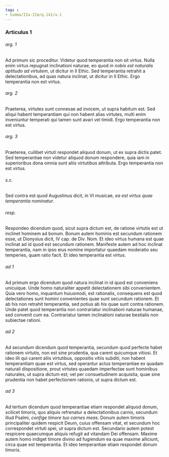 ```yaml
---
tags : 
- Summa/IIa-IIæ/q.141/a.1
---
```


### Articulus 1

###### arg. 1
Ad primum sic proceditur. Videtur quod temperantia non sit virtus. Nulla enim virtus repugnat inclinationi naturae, eo quod *in nobis est naturalis aptitudo ad virtutem*, ut dicitur in II Ethic. Sed temperantia retrahit a delectationibus, ad quas natura inclinat, ut dicitur in II Ethic. Ergo temperantia non est virtus.

###### arg. 2
Praeterea, virtutes sunt connexae ad invicem, ut supra habitum est. Sed aliqui habent temperantiam qui non habent alias virtutes, multi enim inveniuntur temperati qui tamen sunt avari vel timidi. Ergo temperantia non est virtus.

###### arg. 3
Praeterea, cuilibet virtuti respondet aliquod donum, ut ex supra dictis patet. Sed temperantiae non videtur aliquod donum respondere, quia iam in superioribus dona omnia sunt aliis virtutibus attributa. Ergo temperantia non est virtus.

###### s.c.
Sed contra est quod Augustinus dicit, in VI musicae, *ea est virtus quae temperantia nominatur*.

###### resp.
Respondeo dicendum quod, sicut supra dictum est, de ratione virtutis est ut inclinet hominem ad bonum. Bonum autem hominis est secundum rationem esse, ut Dionysius dicit, IV cap. de Div. Nom. Et ideo virtus humana est quae inclinat ad id quod est secundum rationem. Manifeste autem ad hoc inclinat temperantia, nam in ipso eius nomine importatur quaedam moderatio seu temperies, quam ratio facit. Et ideo temperantia est virtus.

###### ad 1
Ad primum ergo dicendum quod natura inclinat in id quod est conveniens unicuique. Unde homo naturaliter appetit delectationem sibi convenientem. Quia vero homo, inquantum huiusmodi, est rationalis, consequens est quod delectationes sunt homini convenientes quae sunt secundum rationem. Et ab his non retrahit temperantia, sed potius ab his quae sunt contra rationem. Unde patet quod temperantia non contrariatur inclinationi naturae humanae, sed convenit cum ea. Contrariatur tamen inclinationi naturae bestialis non subiectae rationi.

###### ad 2
Ad secundum dicendum quod temperantia, secundum quod perfecte habet rationem virtutis, non est sine prudentia, qua carent quicumque vitiosi. Et ideo illi qui carent aliis virtutibus, oppositis vitiis subditi, non habent temperantiam quae est virtus, sed operantur actus temperantiae ex quadam naturali dispositione, prout virtutes quaedam imperfectae sunt hominibus naturales, ut supra dictum est; vel per consuetudinem acquisita, quae sine prudentia non habet perfectionem rationis, ut supra dictum est.

###### ad 3
Ad tertium dicendum quod temperantiae etiam respondet aliquod donum, scilicet timoris, quo aliquis refrenatur a delectationibus carnis, secundum illud Psalmi, *confige timore tuo carnes meas*. Donum autem timoris principaliter quidem respicit Deum, cuius offensam vitat, et secundum hoc correspondet virtuti spei, ut supra dictum est. Secundario autem potest respicere quaecumque aliquis refugit ad vitandam Dei offensam. Maxime autem homo indiget timore divino ad fugiendum ea quae maxime alliciunt, circa quae est temperantia. Et ideo temperantiae etiam respondet donum timoris.

